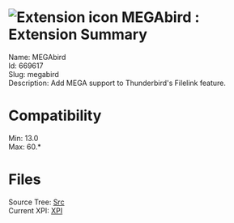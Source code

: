 # ![Extension icon](https://addons.thunderbird.net/user-media/addon_icons/669/669617-64.png?modified=1536291149) MEGAbird : Extension Summary

Name: MEGAbird  
Id: 669617  
Slug: megabird  
Description: Add MEGA support to Thunderbird's Filelink feature.
  

# Compatibility
Min: 13.0  
Max: 60.*  

# Files

Source Tree: [Src](C:/Dev/Thunderbird/ThunderKdB/xall/x60/669617-megabird/src)  
Current XPI: [XPI](C:/Dev/Thunderbird/ThunderKdB/xall/x60/669617-megabird/xpi)  



